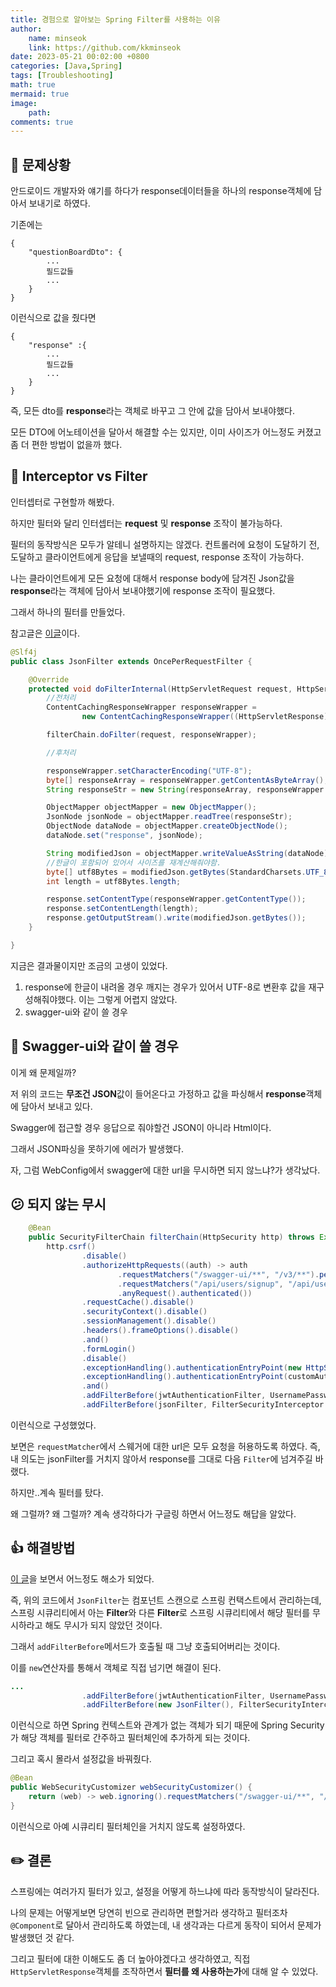 ```yaml
---
title: 경험으로 알아보는 Spring Filter를 사용하는 이유
author: 
    name: minseok
    link: https://github.com/kkminseok
date: 2023-05-21 00:02:00 +0800
categories: [Java,Spring]
tags: [Troubleshooting]
math: true
mermaid: true
image: 
    path: 
comments: true
---
```


## 🔅 문제상황

안드로이드 개발자와 얘기를 하다가 response데이터들을 하나의 response객체에 담아서 보내기로 하였다.

기존에는

```text
{
    "questionBoardDto": {
        ...
        필드값들
        ...
    }
}
```

이런식으로 값을 줬다면

```text
{
    "response" :{
        ...
        필드값들
        ...
    }
}
```

즉, 모든 dto를 **response**라는 객체로 바꾸고 그 안에 값을 담아서 보내야했다.

모든 DTO에 어노테이션을 달아서 해결할 수는 있지만, 이미 사이즈가 어느정도 커졌고 좀 더 편한 방법이 없을까 했다.

## 🤔 Interceptor vs Filter

인터셉터로 구현할까 해봤다.

하지만 필터와 달리 인터셉터는 **request** 및 **response** 조작이 불가능하다.

필터의 동작방식은 모두가 알테니 설명하지는 않겠다. 컨트롤러에 요청이 도달하기 전, 도달하고 클라이언트에게 응답을 보낼때의 request, response 조작이 가능하다.

나는 클라이언트에게 모든 요청에 대해서 response body에 담겨진 Json값을 **response**라는 객체에 담아서 보내야했기에 response 조작이 필요했다.

그래서 하나의 필터를 만들었다.

참고글은 [이글](https://medium.com/sjk5766/spring-filter%EC%97%90%EC%84%9C-response-%EC%88%98%EC%A0%95%ED%95%98%EA%B8%B0-7de6da9836f5)이다.



```java
@Slf4j
public class JsonFilter extends OncePerRequestFilter {

    @Override
    protected void doFilterInternal(HttpServletRequest request, HttpServletResponse response, FilterChain filterChain) throws ServletException, IOException {
        //전처리
        ContentCachingResponseWrapper responseWrapper =
                new ContentCachingResponseWrapper((HttpServletResponse) response);

        filterChain.doFilter(request, responseWrapper);

        //후처리

        responseWrapper.setCharacterEncoding("UTF-8");
        byte[] responseArray = responseWrapper.getContentAsByteArray();
        String responseStr = new String(responseArray, responseWrapper.getCharacterEncoding());

        ObjectMapper objectMapper = new ObjectMapper();
        JsonNode jsonNode = objectMapper.readTree(responseStr);
        ObjectNode dataNode = objectMapper.createObjectNode();
        dataNode.set("response", jsonNode);

        String modifiedJson = objectMapper.writeValueAsString(dataNode);
        //한글이 포함되어 있어서 사이즈를 재계산해줘야함.
        byte[] utf8Bytes = modifiedJson.getBytes(StandardCharsets.UTF_8);
        int length = utf8Bytes.length;

        response.setContentType(responseWrapper.getContentType());
        response.setContentLength(length);
        response.getOutputStream().write(modifiedJson.getBytes());
    }

}
```

지금은 결과물이지만 조금의 고생이 있었다.

1. response에 한글이 내려올 경우 깨지는 경우가 있어서 UTF-8로 변환후 값을 재구성해줘야했다. 이는 그렇게 어렵지 않았다.
2. swagger-ui와 같이 쓸 경우

## 🤔 Swagger-ui와 같이 쓸 경우

이게 왜 문제일까?

저 위의 코드는 **무조건 JSON**값이 들어온다고 가정하고 값을 파싱해서 **response**객체에 담아서 보내고 있다.

Swagger에 접근할 경우 응답으로 줘야할건 JSON이 아니라 Html이다.

그래서 JSON파싱을 못하기에 에러가 발생했다.

자, 그럼 WebConfig에서 swagger에 대한 url을 무시하면 되지 않느냐?가 생각났다.

## 😕 되지 않는 무시

```java
    @Bean
    public SecurityFilterChain filterChain(HttpSecurity http) throws Exception {
        http.csrf()
                .disable()
                .authorizeHttpRequests((auth) -> auth
                        .requestMatchers("/swagger-ui/**", "/v3/**").permitAll()
                        .requestMatchers("/api/users/signup", "/api/users/verification").permitAll()
                        .anyRequest().authenticated())
                .requestCache().disable()
                .securityContext().disable()
                .sessionManagement().disable()
                .headers().frameOptions().disable()
                .and()
                .formLogin()
                .disable()
                .exceptionHandling().authenticationEntryPoint(new HttpStatusEntryPoint(HttpStatus.UNAUTHORIZED))
                .exceptionHandling().authenticationEntryPoint(customAuthenticationEntryPoint)
                .and()
                .addFilterBefore(jwtAuthenticationFilter, UsernamePasswordAuthenticationFilter.class)
                .addFilterBefore(jsonFilter, FilterSecurityInterceptor.class);
```

이런식으로 구성했었다.

보면은 `requestMatcher`에서 스웨거에 대한 url은 모두 요청을 허용하도록 하였다. 즉, 내 의도는 jsonFilter를 거치지 않아서 response를 그대로 다음 `Filter`에 넘겨주길 바랬다.

하지만..계속 필터를 탔다. 

왜 그럴까? 왜 그럴까? 계속 생각하다가 구글링 하면서 어느정도 해답을 알았다.

## 👍 해결방법

[이 글](https://velog.io/@jh5253/Spring-Security-%ED%95%84%ED%84%B0-%EB%93%B1%EB%A1%9D-%EC%8B%9C-%EC%A3%BC%EC%9D%98%EC%82%AC%ED%95%ADignore)을 보면서 어느정도 해소가 되었다.

즉, 위의 코드에서 `JsonFilter`는 컴포넌트 스캔으로 스프링 컨택스트에서 관리하는데, 스프링 시큐리티에서 아는 **Filter**와 다른 **Filter**로 스프링 시큐리티에서 해당 필터를 무시하라고 해도 무시가 되지 않았던 것이다.

그래서 `addFilterBefore`메서드가 호출될 때 그냥 호출되어버리는 것이다.

이를 `new`연산자를 통해서 객체로 직접 넘기면 해결이 된다.

```java
...
                .addFilterBefore(jwtAuthenticationFilter, UsernamePasswordAuthenticationFilter.class)
                .addFilterBefore(new JsonFilter(), FilterSecurityInterceptor.class);
```

이런식으로 하면 Spring 컨텍스트와 관계가 없는 객체가 되기 때문에 Spring Security가 해당 객체를 필터로 간주하고 필터체인에 추가하게 되는 것이다.

그리고 혹시 몰라서 설정값을 바꿔줬다.

```java
@Bean
public WebSecurityCustomizer webSecurityCustomizer() {
    return (web) -> web.ignoring().requestMatchers("/swagger-ui/**", "/v3/**");
}
```

이런식으로 아예 시큐리티 필터체인을 거치지 않도록 설정하였다.

## ✏️ 결론

스프링에는 여러가지 필터가 있고, 설정을 어떻게 하느냐에 따라 동작방식이 달라진다.

나의 문제는 어떻게보면 당연히 빈으로 관리하면 편할거라 생각하고 필터조차 `@Component`로 달아서 관리하도록 하였는데, 내 생각과는 다르게 동작이 되어서 문제가 발생했던 것 같다.

그리고 필터에 대한 이해도도 좀 더 높아야겠다고 생각하였고, 직접 `HttpServletResponse`객체를 조작하면서 **필터를 왜 사용하는가**에 대해 알 수 있었다.